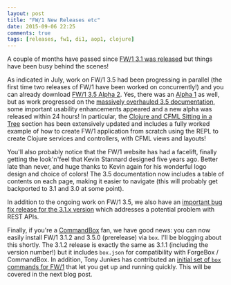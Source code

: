 ```yaml
---
layout: post
title: "FW/1 New Releases etc"
date: 2015-09-06 22:25
comments: true
tags: [releases, fw1, di1, aop1, clojure]
---
```

A couple of months have passed since [FW/1 3.1 was released](http://framework-one.github.io/blog/2015/07/12/fw1-3-1-released/) but things have been busy behind the scenes!

As indicated in July, work on FW/1 3.5 had been progressing in parallel (the first time two releases of FW/1 have been worked on concurrently!) and you can already download [FW/1 3.5 Alpha 2](https://github.com/framework-one/fw1/releases/tag/v3.5.0-alpha2).
Yes, there was an [Alpha 1](https://github.com/framework-one/fw1/releases/tag/v3.5.0-alpha1) as well, but as work progressed on the [massively overhauled 3.5 documentation](http://framework-one.github.io/documentation/3.5/), some important usability enhancements
appeared and a new alpha was released within 24 hours! In particular, the [Clojure and CFML Sitting in a Tree](http://framework-one.github.io/documentation/3.5/cfml-and-clojure.html) section has been extensively updated and includes a fully worked example of
how to create FW/1 application from scratch using the REPL to create Clojure services and controllers, with CFML views and layouts!

You'll also probably notice that the FW/1 website has had a facelift, finally getting the look'n'feel that Kevin Stannard designed five years ago. Better late than never, and huge thanks to Kevin again for his wonderful logo design and choice of colors!
The 3.5 documentation now includes a table of contents on each page, making it easier to navigate (this will probably get backported to 3.1 and 3.0 at some point).

In addition to the ongoing work on FW/1 3.5, we also have an [important bug fix release for the 3.1.x version](https://github.com/framework-one/fw1/releases/tag/v3.1.1) which addresses a potential problem with REST APIs.

Finally, if you're a [CommandBox](https://www.ortussolutions.com/products/commandbox) fan, we have good news: you can now easily install FW/1 3.1.2 and 3.5.0 (prerelease) via `box`. I'll be blogging about this shortly. The 3.1.2 release is exactly the same as 3.1.1 (including the version number!)
but it includes `box.json` for compatibility with ForgeBox / CommandBox. In addition, Tony Junkes has contributed an [initial set of `box` commands for FW/1](https://github.com/framework-one/fw1-commands) that let you get up and running quickly. This will be covered in the next blog post.
